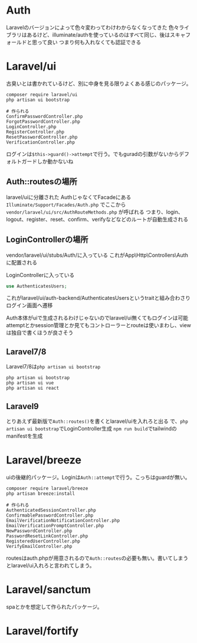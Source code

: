 # Auth

Laravelのバージョンによって色々変わってわけわからなくなってきた
色々ライブラリはあるけど、illuminate/authを使っているのはすべて同じ、後はスキャフォールドと思って良い
つまり何も入れなくても認証できる

# Laravel/ui
古臭いとは書かれているけど、別に中身を見る限りよくある感じのパッケージ。
```
composer require laravel/ui
php artisan ui bootstrap

# 作られる
ConfirmPasswordController.php
ForgotPasswordController.php
LoginController.php
RegisterController.php
ResetPasswordController.php
VerificationController.php
```

ログインは`$this->guard()->attempt`で行う。でもguradの引数がないからデフォルトガードしか動かないね

## Auth::routesの場所
laravel/uiに分離された
AuthじゃなくてFacadeにある
`Illuminate/Support/Facades/Auth.php`
でここから
`vendor/laravel/ui/src/AuthRouteMethods.php`
が呼ばれる
つまり、login、logout、register、reset、confirm、verifyなどなどのルートが自動生成される

## LoginControllerの場所
vendor/laravel/ui/stubs/Auth/に入っている
これがApp\Http\Controllers\Authに配置される

LoginControllerに入っている
```php
use AuthenticatesUsers;
```
これがlaravel/ui/auth-backend/AuthenticatesUsersというtraitと組み合わさりログイン画面へ遷移

Auth本体がuiで生成されるわけじゃないのでlaravel/ui無くてもログインは可能
attemptとかsession管理とか見てもコントローラーとrouteは使いまわし、viewは独自で書くほうが良さそう

## Laravel7/8
Laravel7/8は`php artisan ui bootstrap`
```console
php artisan ui bootstrap
php artisan ui vue
php artisan ui react
```

## Laravel9
とりあえず最新版で`Auth::routes()`を書くとlaravel/uiを入れろと出る
で、`php artisan ui bootstrap`でLoginController生成
`npm run build`でtailwindのmanifestを生成


# Laravel/breeze
uiの後継的パッケージ。Loginは`Auth::attempt`で行う。こっちはguardが無い。
```
composer require laravel/breeze
php artisan breeze:install

# 作られる
AuthenticatedSessionController.php
ConfirmablePasswordController.php
EmailVerificationNotificationController.php
EmailVerificationPromptController.php
NewPasswordController.php
PasswordResetLinkController.php
RegisteredUserController.php
VerifyEmailController.php
```

routesはauth.phpが用意されるので`Auth::routes`の必要も無い。書いてしまうとlaravel/ui入れろと言われてしまう。

# Laravel/sanctum
spaとかを想定して作られたパッケージ。


# Laravel/fortify

